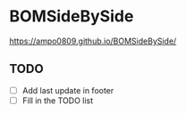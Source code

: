 # BOMSideBySide
https://ampo0809.github.io/BOMSideBySide/

## TODO
- [ ] Add last update in footer
- [ ] Fill in the TODO list